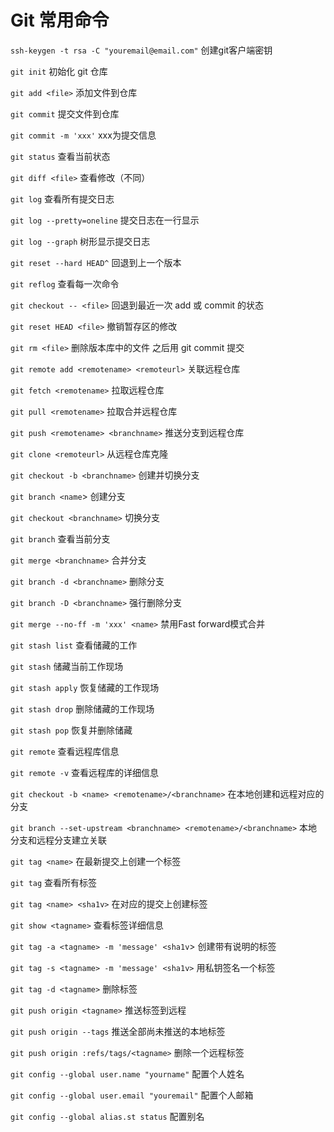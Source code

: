 # Git 常用命令

`ssh-keygen -t rsa -C "youremail@email.com"`	创建git客户端密钥

`git init`			初始化 git 仓库

`git add <file>`		添加文件到仓库

`git commit`			提交文件到仓库

`git commit -m 'xxx'`		xxx为提交信息

`git status`			查看当前状态

`git diff <file>`		查看修改（不同）

`git log`			查看所有提交日志

`git log --pretty=oneline`	提交日志在一行显示

`git log --graph`		树形显示提交日志

`git reset --hard HEAD^`	回退到上一个版本

`git reflog`			查看每一次命令

`git checkout -- <file>`		回退到最近一次 add 或 commit 的状态

`git reset HEAD <file>`		撤销暂存区的修改

`git rm <file>`			删除版本库中的文件 之后用 git commit 提交

`git remote add <remotename> <remoteurl>`	关联远程仓库

`git fetch <remotename>`		拉取远程仓库

`git pull <remotename>`		拉取合并远程仓库

`git push <remotename> <branchname>` 推送分支到远程仓库

`git clone <remoteurl>`		从远程仓库克隆

`git checkout -b <branchname>`	创建并切换分支

`git branch <name`>		创建分支

`git checkout <branchname>`	切换分支

`git branch`			查看当前分支

`git merge <branchname>`	合并分支

`git branch -d <branchname>`	删除分支

`git branch -D <branchname>`	强行删除分支

`git merge --no-ff -m 'xxx' <name>` 禁用Fast forward模式合并

`git stash list`		查看储藏的工作

`git stash`			储藏当前工作现场

`git stash apply`		恢复储藏的工作现场

`git stash drop`		删除储藏的工作现场

`git stash pop`			恢复并删除储藏

`git remote`			查看远程库信息

`git remote -v`			查看远程库的详细信息

`git checkout -b <name> <remotename>/<branchname>` 在本地创建和远程对应的分支

`git branch --set-upstream <branchname> <remotename>/<branchname>` 本地分支和远程分支建立关联

`git tag <name>`		在最新提交上创建一个标签

`git tag`			查看所有标签

`git tag <name> <sha1v>`	在对应的提交上创建标签

`git show <tagname>`		查看标签详细信息

`git tag -a <tagname> -m 'message' <sha1v`> 创建带有说明的标签

`git tag -s <tagname> -m 'message' <sha1v>` 用私钥签名一个标签

`git tag -d <tagname>`		删除标签

`git push origin <tagname>`	推送标签到远程

`git push origin --tags`	推送全部尚未推送的本地标签

`git push origin :refs/tags/<tagname>` 删除一个远程标签

`git config --global user.name "yourname"` 配置个人姓名

`git config --global user.email "youremail"` 配置个人邮箱

`git config --global alias.st status` 配置别名


